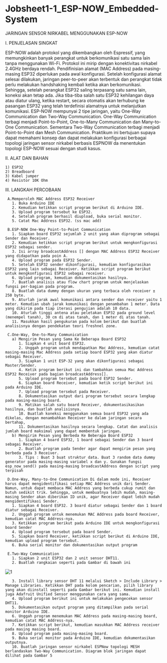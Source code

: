 # Jobsheet1-1_ESP-NOW_Embedded-System
 JARINGAN SENSOR NIRKABEL MENGGUNAKAN ESP-NOW

I. PENJELASAN SINGKAT

ESP-NOW adalah protokol yang dikembangkan oleh Espressif, yang memungkinkan banyak perangkat untuk berkomunikasi satu sama lain tanpa menggunakan Wi-Fi. Protokol ini mirip dengan konektivitas nirkabel 2.4GHz berdaya rendah. Pendifinisian alamat (MAC Address) pada masing-masing ESP32 diperlukan pada awal konfigurasi. Setelah konfigurasi alamat selesai dilakukan, jaringan peer-to-peer akan terbentuk dan perangkat tidak perlu melakukan handshaking kembali ketika akan berkomunikasi. Sehingga, setelah perangkat ESP32 saling terpasang satu sama lain, koneksi akan tetap ada. Jika tiba-tiba salah satu ESP32 kehilangan daya atau diatur ulang, ketika restart, secara otomatis akan terhubung ke pasangan ESP32 yang telah terdefinisi alamatnya untuk melanjutkan komunikasi.  ESP-NOW mempunyai 2 tipe jaringan, yaitu One-Way Communication dan Two-Way Communication. One-Way Communication terbagi menjadi Point-to-Point, One-to-Many Communication dan Many-to-One Communication. Sementara Two-Way Communication terbagi menjadi Point-to-Point dan Mesh Communication. Praktikum ini bertujuan supaya dapat memahami konsep  dan dapat melakukan konfigurasi berbagai topologi jaringan sensor nirkabel berbasis ESPNOW da menentukan topologi ESP-NOW sesuai dengan studi kasus.

II. ALAT DAN BAHAN

    1) ESP32 
    2) Breadboard 
    3) Kabel jumper 
    4) Resistor 10K Ohm

III. LANGKAH PERCOBAAN 

     A.Memperoleh MAC Address ESP32 Receiver 
       1. Buka Arduino IDE 
       2. Kemudian ketikkan script program berikut di Arduino IDE.
       3. Upload program tersebut ke ESP32. 
       4. Setelah program berhasil diupload, buka serial monitor. 
       5. Catat Mac Address ESP32. (ss mac add)

     B.ESP-NOW One-Way Point-to-Point Communication 
       1. Siapkan board ESP32 sejumlah 2 unit yang akan diprogram sebagai Sender dan Receiver. 
       2. Kemudian ketikkan script program berikut untuk mengkonfigurasi ESP32 sebagai sender. 
       3. Isi array broadcastAddress [] dengan MAC Address ESP32 Receiver yang didapatkan pada poin A. 
       4. Upload program pada ESP32 Sender.
       5. Setelah ESP32 sender dikonfigurasi, kemudian konfigurasikan ESP32 yang lain sebagai Receiver. Ketikkan script program berikut untuk mengkonfigurasi ESP32 sebagai receiver. 
       6. Upload program, kemudian dokumentasikan hasilnya. 
       7. Buatlah analisis atau flow chart program untuk menjelaskan fungsi per-bagian pada program.
       8. Buatlah data dummy dengan ukuran yang terbaca oleh receiver ± 250 byte. 
       9. Aturlah jarak awal komunikasi antara sender dan receiver yaitu 1 meter. Kemudian ubah jarak komunikasi dengan penambahan 1 meter. Data yang dikirim pada tiap iterasi pengujian adalah 10 data. 
       10. Aturlah tinggi antena atau peletakan ESP32 pada ground level (menempel tanah), 30 cm di atas tanah, dan 1 meter di atas tanah. 
       11. Masukkan hasil pengukuran pada kolom berikut dan buatlah analisisnya dengan pendekatan teori freshnel zone.

     C.One-Way, One-to-Many Communication 
       a) Mengirim Pesan yang Sama Ke Beberapa Board ESP32 
          1. Siapkan 4 unit board ESP32. 
          2. Unggah program untuk mendapatkan Mac Address, kemudian catat masing-masing Mac Address pada setiap board ESP32 yang akan diatur sebagai Receiver.
          3. Siapkan 1 unit ESP-32 yang akan dikonfigurasi sebagai Master/Sender.
          4. Ketik program berikut ini dan tambahkan semua Mac Address ESP32 Receiver pada bagian broadcastAddress[].
          5. Upload program tersebut pada board ESP32 Sender. 
          6. Siapkan board Receiver, kemudian ketik script berikut ini pada Arduino IDE.
          7. Upload program tersebut pada Receiver. 
          8. Dokumentasikan output dari program tersebut secara lengkap pada masing-masing board. 
          9. Matikan salah satu board Receiver, dokumentasikasikan hasilnya, dan buatlah analisisnya. 
          10. Buatlah koneksi menggunakan semua board ESP32 yang ada dikelas, dengan menambahkan Receiver ke dalam jaringan secara bertahap, 
          11. Dokumentasikan hasilnya secara lengkap. Catat dan analisis jumlah board maksimal yang dapat membentuk jaringan.
       b) Mengirim Pesan yang Berbeda Ke Beberapa Board ESP32 
          1. Siapkan 4 board ESP32, 1 board sebagai Sender dan 3 board sebagai Receiver. 
          2. Buatlah program pada Sender agar dapat mengirim pesan yang berbeda pada 3 Receiver. 
          3. Tips : Buat 3 buat struktur data. Buat 3 random data dummy generator pada masing-masing variabel x dan y. Gunakan fungsi esp_now_send() pada masing-masing broadcastAddress dengan script yang terpisah

     D.One-Way, Many-to-One Communication Di dalam mode ini, Receiver harus dapat mengidentifikasi setiap MAC Address unik dari Sender. Namun, untuk dapat membaca MAC Address yang berbeda cukup rumit dan butuh sedikit trik. Sehingga, untuk membuatnya lebih mudah, masing-masing Sender akan diberikan ID unik, agar Receiver dapat lebih mudah mengidentifikasi Sender. 
       1. Siapkan 4 board ESP32. 3 board diatur sebagai Sender dan 1 board diatur sebagai Receiver. 
       2. Unggah program untuk menemukan MAC Address pada board Receiver, kemudian catat MAC Address-nya. 
       3. Ketikkan program berikut pada Arduino IDE untuk mengkonfigurasi board Sender
       4. Upload program tersebut pada board Sender. 
       5. Siapkan board Receiver, ketikkan script berikut di Arduino IDE, kemudian upload program tersebut.
       6. Buka serial monitor dan dokumentasikan output program

     E.Two-Way Communication 
       1. Siapkan 2 unit ESP32 dan 2 unit sensor DHT11. 
       2. Buatlah rangkaian seperti pada Gambar di bawah ini
![1](https://user-images.githubusercontent.com/121161133/209563183-075e3128-7810-49e0-bb2b-d6b88929e25c.png)

       3. Install library sensor DHT 11 melalui Sketch > Include Library > Manage Libraries. Ketikkan DHT pada kolom pencarian, pilih library yang akan diinstall seperti pada Gambar berikut ini. Kemudian install juga Adafruit Unified Sensor menggunakan cara yang sama.
       4. Upload program berikut ini untuk melakukan pengecekan sensor DHT11.
       5. Dokumentasikan output program yang ditampilkan pada serial monitor Arduino IDE.
       6. Unggah program menemukan MAC Address pada masing-masing board, kemudian catat MAC Address-nya. 
       7. Ketikkan script berikut, kemudian masukkan MAC Address receiver pada masing masing board. 
       8. Upload program pada masing-masing board.
       9. Buka serial monitor pada Arduino IDE, kemudian dokumentasikan outputnya. 
       10. Buatlah jaringan sensor nirkabel ESPNow topologi MESH berlandaskan Two-Way Communication. Diagram blok jaringan dapat dilihat pada Gambar 5
